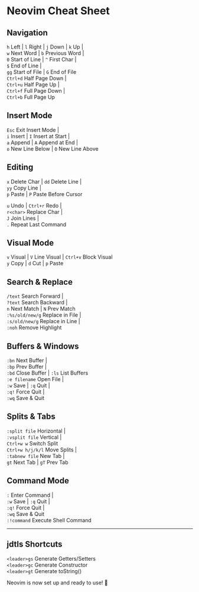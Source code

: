 # **Neovim Cheat Sheet**

## **Navigation**
`h` Left | `l` Right | `j` Down | `k` Up |  
`w` Next Word | `b` Previous Word |   
`0` Start of Line | `^` First Char |  
`$` End of Line |  
`gg` Start of File | `G` End of File    
`Ctrl+d` Half Page Down |  
`Ctrl+u` Half Page Up |  
`Ctrl+f` Full Page Down |  
`Ctrl+b` Full Page Up   

## **Insert Mode**  
`Esc` Exit Insert Mode |   
`i` Insert | `I` Insert at Start |  
`a` Append | `A` Append at End |   
`o` New Line Below | `O` New Line Above   

## **Editing**
`x` Delete Char | `dd` Delete Line |  
`yy` Copy Line |   
`p` Paste | `P` Paste Before Cursor   

`u` Undo | `Ctrl+r` Redo |   
`r<char>` Replace Char |   
`J` Join Lines |   
`.` Repeat Last Command    

## **Visual Mode**  
`v` Visual | `V` Line Visual | `Ctrl+v` Block Visual    
`y` Copy | `d` Cut | `p` Paste    

## **Search & Replace**  
`/text` Search Forward |   
`?text` Search Backward |   
`n` Next Match | `N` Prev Match    
`:%s/old/new/g` Replace in File |   
`:s/old/new/g` Replace in Line |   
`:noh` Remove Highlight    

## **Buffers & Windows**
`:bn` Next Buffer |   
`:bp` Prev Buffer |   
`:bd` Close Buffer | `:ls` List Buffers    
`:e filename` Open File |   
`:w` Save | `:q` Quit |   
`:q!` Force Quit |   
`:wq` Save & Quit      

## **Splits & Tabs**
`:split file` Horizontal |   
`:vsplit file` Vertical |   
`Ctrl+w w` Switch Split    
`Ctrl+w h/j/k/l` Move Splits |   
`:tabnew file` New Tab |   
`gt` Next Tab | `gT` Prev Tab    

## **Command Mode**  
`:` Enter Command |   
`:w` Save | `:q` Quit |   
`:q!` Force Quit |   
`:wq` Save & Quit    
`:!command` Execute Shell Command    

 ----    

## **jdtls Shortcuts**    
`<leader>gs` Generate Getters/Setters    
`<leader>gc` Generate Constructor    
`<leader>gt` Generate toString()    

Neovim is now set up and ready to use! 🚀

